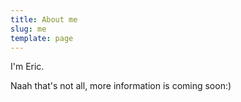 ```yaml
---
title: About me
slug: me
template: page
---
```


I'm Eric. 


Naah that's not all, more information is coming soon:)